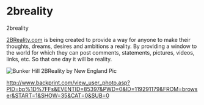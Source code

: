 2breality
=========

2breality

[2BReality.com](http://www.2breality.com/) is being created to provide a way for anyone to make their thoughts, dreams, desires and ambitions a reality. By providing a window to the world for which they can post comments, statements, pictures, videos, links, etc. So that one day it will be reality.

![Bunker Hill 2BReality by New England Pic](https://lh5.googleusercontent.com/-bnjEegp_2KY/UVbP0IWjtcI/AAAAAAAAt38/kFxs0z_WptQ/s540/_DSC6915.JPG)

http://www.backprint.com/view_user_photo.asp?PID=bp%1D%7FFs&EVENTID=85397&PWD=0&ID=119291179&FROM=browser&START=1&SHOW=35&CAT=0&SUB=0
